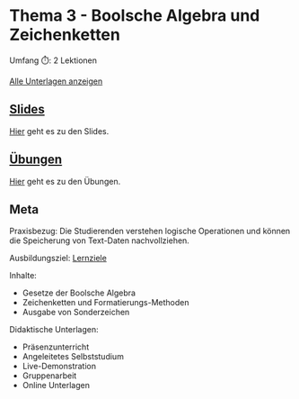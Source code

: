 # Thema 3 - Boolsche Algebra und Zeichenketten

Umfang ⏱️: 2 Lektionen

[Alle Unterlagen anzeigen](https://github.com/janikvonrotz/python.casa/tree/main/topic-3)

## [Slides](slides3.md)

[Hier](slides3.md) geht es zu den Slides.

## [Übungen](excercise3.md)

[Hier](excercise3.md) geht es zu den Übungen.

## Meta

Praxisbezug: Die Studierenden verstehen logische Operationen und können die Speicherung von Text-Daten nachvollziehen.

Ausbildungsziel: [Lernziele](slides3.md#Lernziele)

Inhalte:
* Gesetze der Boolsche Algebra
* Zeichenketten und Formatierungs-Methoden
* Ausgabe von Sonderzeichen 

Didaktische Unterlagen:
* Präsenzunterricht
* Angeleitetes Selbststudium
* Live-Demonstration
* Gruppenarbeit
* Online Unterlagen
